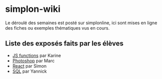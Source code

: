 # simplon-wiki

Le déroulé des semaines est posté sur simplonline, ici sont mises en ligne des fiches ou exemples thématiques vus en cours.

## Liste des exposés faits par les élèves

- [JS functions](https://github.com/silently/simplon-wiki/raw/master/assets/fonctions-karine.pdf) par Karine
- [Photoshop](https://github.com/silently/simplon-wiki/raw/master/assets/photoshop-marc.pdf) par Marc
- [React](http://abysstechnique.github.io/reactjs/indexreact.html#/) par Simon
- [SQL](https://cody13x.github.io/Presentation-SQL/#/) par Yannick
